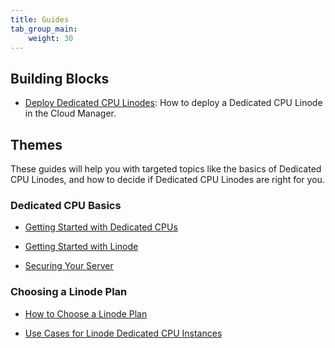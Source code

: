 ```yaml
---
title: Guides
tab_group_main:
    weight: 30
---
```


## Building Blocks

- [Deploy Dedicated CPU Linodes](/docs/products/compute/dedicated-cpu/guides/deploy/): How to deploy a Dedicated CPU Linode in the Cloud Manager.

## Themes

These guides will help you with targeted topics like the basics of Dedicated CPU Linodes, and how to decide if Dedicated CPU Linodes are right for you.

### Dedicated CPU Basics

- [Getting Started with Dedicated CPUs](/docs/platform/dedicated-cpu/getting-started-with-dedicated-cpu/)

- [Getting Started with Linode](/docs/getting-started/)

- [Securing Your Server](/docs/security/basics/securing-your-server/)

### Choosing a Linode Plan

- [How to Choose a Linode Plan](/docs/platform/how-to-choose-a-linode-plan/#3-dedicated-cpu)

- [Use Cases for Linode Dedicated CPU Instances](/docs/platform/dedicated-cpu/dedicated-cpu-use-cases/)
